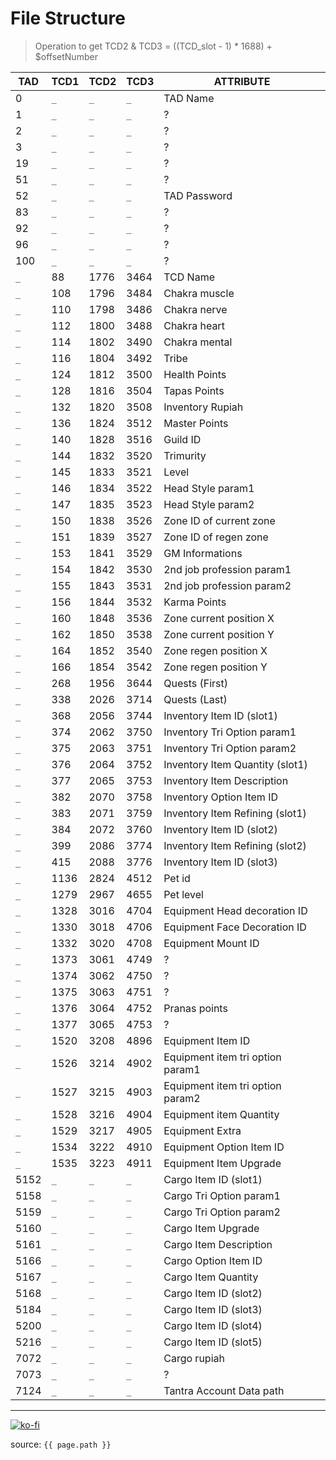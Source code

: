 # File Structure

> Operation to get TCD2 & TCD3 = ((TCD_slot - 1) * 1688) + $offsetNumber

TAD | TCD1 | TCD2 | TCD3 | ATTRIBUTE
-- | -- | -- | -- | --
0 | `_` | `_` | `_` | TAD Name
1 | `_` | `_` | `_` | ?
2 | `_` | `_` | `_` | ?
3 | `_` | `_` | `_` | ?
19 | `_` | `_` | `_` | ?
51 | `_` | `_` | `_` | ?
52 | `_` | `_` | `_` | TAD Password
83 | `_` | `_` | `_` | ?
92 | `_` | `_` | `_` | ?
96 | `_` | `_` | `_` | ?
100 | `_` | `_` | `_` | ?
`_` | 88 | 1776 | 3464 | TCD Name
`_` | 108 | 1796 | 3484 | Chakra muscle
`_` | 110 | 1798 | 3486 | Chakra nerve
`_` | 112 | 1800 | 3488 | Chakra heart
`_` | 114 | 1802 | 3490 | Chakra mental
`_` | 116 | 1804 | 3492 | Tribe
`_` | 124 | 1812 | 3500 | Health Points
`_` | 128 | 1816 | 3504 | Tapas Points
`_` | 132 | 1820 | 3508 | Inventory Rupiah
`_` | 136 | 1824 | 3512 | Master Points
`_` | 140 | 1828 | 3516 | Guild ID
`_` | 144 | 1832 | 3520 | Trimurity
`_` | 145 | 1833 | 3521 | Level
`_` | 146 | 1834 | 3522 | Head Style param1
`_` | 147 | 1835 | 3523 | Head Style param2
`_` | 150 | 1838 | 3526 | Zone ID of current zone
`_` | 151 | 1839 | 3527 | Zone ID of regen zone
`_` | 153 | 1841 | 3529 | GM Informations
`_` | 154 | 1842 | 3530 | 2nd job profession param1
`_` | 155 | 1843 | 3531 | 2nd job profession param2
`_` | 156 | 1844 | 3532 | Karma Points
`_` | 160 | 1848 | 3536 | Zone current position X
`_` | 162 | 1850 | 3538 | Zone current position Y
`_` | 164 | 1852 | 3540 | Zone regen position X
`_` | 166 | 1854 | 3542 | Zone regen position Y
`_` | 268 | 1956 | 3644 | Quests (First)
`_` | 338 | 2026 | 3714 | Quests (Last)
`_` | 368 | 2056 | 3744 | Inventory Item ID (slot1)
`_` | 374 | 2062 | 3750 | Inventory Tri Option param1
`_` | 375 | 2063 | 3751 | Inventory Tri Option param2
`_` | 376 | 2064 | 3752 | Inventory Item Quantity (slot1)
`_` | 377 | 2065 | 3753 | Inventory Item Description
`_` | 382 | 2070 | 3758 | Inventory Option Item ID
`_` | 383 | 2071 | 3759 | Inventory Item Refining (slot1)
`_` | 384 | 2072 | 3760 | Inventory Item ID (slot2)
`_` | 399 | 2086 | 3774 | Inventory Item Refining (slot2)
`_` | 415 | 2088 | 3776 | Inventory Item ID (slot3)
`_` | 1136 | 2824 | 4512 | Pet id
`_` | 1279 | 2967 | 4655 | Pet level
`_` | 1328 | 3016 | 4704 | Equipment Head decoration ID
`_` | 1330 | 3018 | 4706 | Equipment Face Decoration ID
`_` | 1332 | 3020 | 4708 | Equipment Mount ID
`_` | 1373 | 3061| 4749 | ?
`_` | 1374 | 3062| 4750 | ?
`_` | 1375 | 3063| 4751 | ?
`_` | 1376 | 3064 | 4752 | Pranas points
`_` | 1377 | 3065| 4753 | ?
`_` | 1520 | 3208 | 4896 | Equipment Item ID
`_` | 1526 | 3214 | 4902 | Equipment item tri option param1
`_` | 1527 | 3215 | 4903 | Equipment item tri option param2
`_` | 1528 | 3216 | 4904 | Equipment item Quantity
`_` | 1529 | 3217 | 4905 | Equipment Extra
`_` | 1534 | 3222 | 4910 | Equipment Option Item ID
`_` | 1535 | 3223 | 4911 | Equipment Item Upgrade
5152 | `_` | `_` | `_` | Cargo Item ID (slot1)
5158 | `_` | `_` | `_` | Cargo Tri Option param1
5159 | `_` | `_` | `_` | Cargo Tri Option param2
5160 | `_` | `_` | `_` | Cargo Item Upgrade
5161 | `_` | `_` | `_` | Cargo Item Description
5166 | `_` | `_` | `_` | Cargo Option Item ID
5167 | `_` | `_` | `_` | Cargo Item Quantity
5168 | `_` | `_` | `_` | Cargo Item ID (slot2)
5184 | `_` | `_` | `_` | Cargo Item ID (slot3)
5200 | `_` | `_` | `_` | Cargo Item ID (slot4)
5216 | `_` | `_` | `_` | Cargo Item ID (slot5)
7072 | `_` | `_` | `_` | Cargo rupiah
7073 | `_` | `_` | `_` | ?
7124 | `_` | `_` | `_` | Tantra Account Data path

---

[![ko-fi](https://www.ko-fi.com/img/githubbutton_sm.svg)](https://ko-fi.com/T6T41JKMI)

source: `{{ page.path }}`
